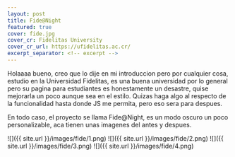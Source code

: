 ```yaml
---
layout: post
title: Fide@Night
featured: true
cover: fide.jpg
cover_cr: Fidelitas University
cover_cr_url: https://ufidelitas.ac.cr/
excerpt_separator: <!-- excerpt -->
---
```


Holaaaa bueno, creo que lo dije en mi introduccion pero por cualquier cosa, estudio en la Universidad Fidelitas, es una buena universidad por lo general pero su pagina para estudiantes es honestamente un desastre, quise mejorarla un poco aunque sea en el estilo. Quizas haga algo al respecto de la funcionalidad hasta donde JS me permita, pero eso sera para despues.

<!-- excerpt -->

En todo caso, el proyecto se llama Fide@Night, es un modo oscuro un poco personalizable, aca tienen unas imagenes del antes y despues.

![]({{ site.url }}/images/fide/1.png)
![]({{ site.url }}/images/fide/2.png)
![]({{ site.url }}/images/fide/3.png)
![]({{ site.url }}/images/fide/4.png)